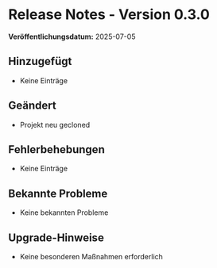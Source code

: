 # Release Notes - Version 0.3.0

**Veröffentlichungsdatum:** 2025-07-05

## Hinzugefügt

- Keine Einträge

## Geändert

- Projekt neu gecloned

## Fehlerbehebungen

- Keine Einträge

## Bekannte Probleme

- Keine bekannten Probleme

## Upgrade-Hinweise

- Keine besonderen Maßnahmen erforderlich
